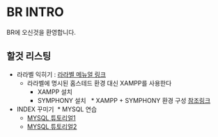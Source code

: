 # BR INTRO
BR에 오신것을 환영합니다.

## 할것 리스팅
  * 라라벨 익히기 : [라라벨 메뉴얼 링크](https://laravel.kr/)
    * 라라벨에 명시된 홈스테드 환경 대신 XAMPP를 사용한다
      * XAMPP 설치
      * SYMPHONY 설치
      * XAMPP + SYMPHONY 환경 구성 [참조링크](https://www.codementor.io/magarrent/how-to-install-laravel-5-xampp-windows-du107u9ji)
  * INDEX 꾸미기
  * MYSQL 연습
    * [MYSQL 튜토리얼1](http://www.w3big.com/ko/mysql/default.html)
    * [MYSQL 튜토리얼2](https://www.w3schools.com/sql/)
